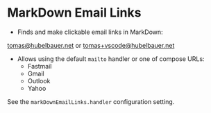 # MarkDown Email Links

- Finds and make clickable email links in MarkDown:

tomas@hubelbauer.net or tomas+vscode@hubelbauer.net

- Allows using the default `mailto` handler or one of compose URLs:
  - Fastmail
  - Gmail
  - Outlook
  - Yahoo

See the `markDownEmailLinks.handler` configuration setting.

